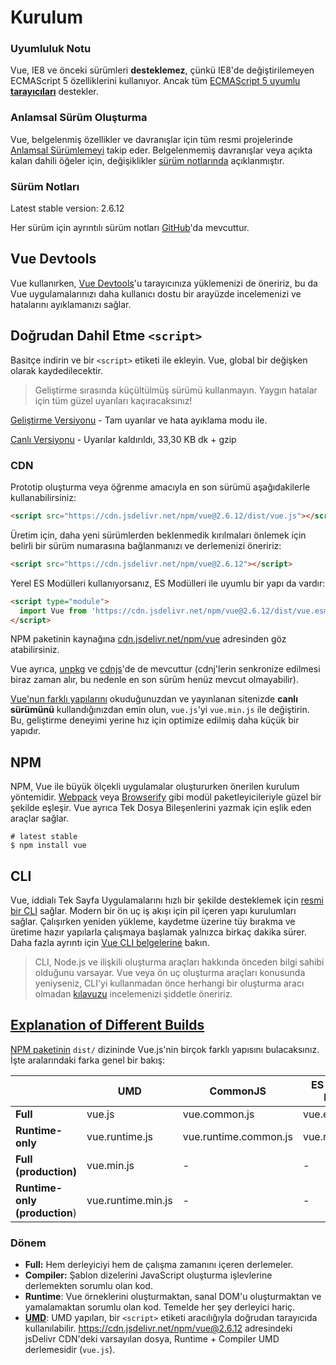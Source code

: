 # Kurulum

### Uyumluluk Notu

Vue, IE8 ve önceki sürümleri **desteklemez**, çünkü IE8'de değiştirilemeyen ECMAScript 5 özelliklerini kullanıyor. Ancak tüm [ECMAScript 5 uyumlu **tarayıcıları**](https://caniuse.com/#feat=es5) destekler.

### Anlamsal Sürüm Oluşturma

Vue, belgelenmiş özellikler ve davranışlar için tüm resmi projelerinde [Anlamsal Sürümlemeyi](https://semver.org/) takip eder. Belgelenmemiş davranışlar veya açıkta kalan dahili öğeler için, değişiklikler [sürüm notlarında](https://github.com/vuejs/vue/releases) açıklanmıştır.

### Sürüm Notları

Latest stable version: 2.6.12

Her sürüm için ayrıntılı sürüm notları [GitHub](https://github.com/vuejs/vue/releases)'da mevcuttur.

## Vue Devtools

Vue kullanırken, [Vue Devtools](https://github.com/vuejs/vue-devtools#vue-devtools)'u tarayıcınıza yüklemenizi de öneririz, bu da Vue uygulamalarınızı daha kullanıcı dostu bir arayüzde incelemenizi ve hatalarını ayıklamanızı sağlar.

## Doğrudan Dahil Etme `<script>`

Basitçe indirin ve bir `<script>` etiketi ile ekleyin. Vue, global bir değişken olarak kaydedilecektir.

> Geliştirme sırasında küçültülmüş sürümü kullanmayın. Yaygın hatalar için tüm güzel uyarıları kaçıracaksınız!

[Geliştirme Versiyonu](https://vuejs.org/js/vue.js) - Tam uyarılar ve hata ayıklama modu ile.

[Canlı Versiyonu](https://vuejs.org/js/vue.min.js) - Uyarılar kaldırıldı, 33,30 KB dk + gzip

### CDN

Prototip oluşturma veya öğrenme amacıyla en son sürümü aşağıdakilerle kullanabilirsiniz:

```html
<script src="https://cdn.jsdelivr.net/npm/vue@2.6.12/dist/vue.js"></script>
```

Üretim için, daha yeni sürümlerden beklenmedik kırılmaları önlemek için belirli bir sürüm numarasına bağlanmanızı ve derlemenizi öneririz:

```html
<script src="https://cdn.jsdelivr.net/npm/vue@2.6.12"></script>
```

Yerel ES Modülleri kullanıyorsanız, ES Modülleri ile uyumlu bir yapı da vardır:

```html
<script type="module">
  import Vue from 'https://cdn.jsdelivr.net/npm/vue@2.6.12/dist/vue.esm.browser.js'
</script>
```

NPM paketinin kaynağına [cdn.jsdelivr.net/npm/vue](https://cdn.jsdelivr.net/npm/vue/) adresinden göz atabilirsiniz.

Vue ayrıca, [unpkg](https://unpkg.com/vue@2.6.12/dist/vue.js) ve [cdnjs](https://cdnjs.cloudflare.com/ajax/libs/vue/2.6.12/vue.js)'de de mevcuttur (cdnj'lerin senkronize edilmesi biraz zaman alır, bu nedenle en son sürüm henüz mevcut olmayabilir).

[Vue'nun farklı yapılarını](https://vuejs.org/v2/guide/installation.html#Explanation-of-Different-Builds) okuduğunuzdan ve yayınlanan sitenizde **canlı sürümünü** kullandığınızdan emin olun, `vue.js`'yi `vue.min.js` ile değiştirin. Bu, geliştirme deneyimi yerine hız için optimize edilmiş daha küçük bir yapıdır.

## NPM

NPM, Vue ile büyük ölçekli uygulamalar oluştururken önerilen kurulum yöntemidir. [Webpack](https://webpack.js.org/) veya [Browserify](http://browserify.org/) gibi modül paketleyicileriyle güzel bir şekilde eşleşir. Vue ayrıca Tek Dosya Bileşenlerini yazmak için eşlik eden araçlar sağlar.

```shell
# latest stable
$ npm install vue
```

## CLI

Vue, iddialı Tek Sayfa Uygulamalarını hızlı bir şekilde desteklemek için [resmi bir CLI](https://github.com/vuejs/vue-cli) sağlar. Modern bir ön uç iş akışı için pil içeren yapı kurulumları sağlar. Çalışırken yeniden yükleme, kaydetme üzerine tüy bırakma ve üretime hazır yapılarla çalışmaya başlamak yalnızca birkaç dakika sürer. Daha fazla ayrıntı için [Vue CLI belgelerine](https://cli.vuejs.org/) bakın.

> CLI, Node.js ve ilişkili oluşturma araçları hakkında önceden bilgi sahibi olduğunu varsayar. Vue veya ön uç oluşturma araçları konusunda yeniyseniz, CLI'yi kullanmadan önce herhangi bir oluşturma aracı olmadan [kılavuzu](https://vuejs.org/v2/guide/) incelemenizi şiddetle öneririz.

## [Explanation of Different Builds](https://vuejs.org/v2/guide/installation.html#Explanation-of-Different-Builds)

[NPM paketinin](https://cdn.jsdelivr.net/npm/vue@2.6.12/dist/) `dist/` dizininde Vue.js'nin birçok farklı yapısını bulacaksınız. İşte aralarındaki farka genel bir bakış:

|                               | UMD                | CommonJS              | ES Module (for bundlers) | ES Module (for browsers) |
| ----------------------------- | ------------------ | --------------------- | ------------------------ | ------------------------ |
| **Full**                      | vue.js             | vue.common.js         | vue.esm.js               | vue.esm.browser.js       |
| **Runtime-only**              | vue.runtime.js     | vue.runtime.common.js | vue.runtime.esm.js       | -                        |
| **Full (production)**         | vue.min.js         | -                     | -                        | vue.esm.browser.min.js   |
| **Runtime-only (production**) | vue.runtime.min.js | -                     | -                        | -                        |

### Dönem

- **Full:** Hem derleyiciyi hem de çalışma zamanını içeren derlemeler.
- **Compiler:** Şablon dizelerini JavaScript oluşturma işlevlerine derlemekten sorumlu olan kod.
- **Runtime**: Vue örneklerini oluşturmaktan, sanal DOM'u oluşturmaktan ve yamalamaktan sorumlu olan kod. Temelde her şey derleyici hariç.
- **[UMD](https://github.com/umdjs/umd)**: UMD yapıları, bir `<script>` etiketi aracılığıyla doğrudan tarayıcıda kullanılabilir. https://cdn.jsdelivr.net/npm/vue@2.6.12 adresindeki jsDelivr CDN'deki varsayılan dosya, Runtime + Compiler UMD derlemesidir (`vue.js`).

